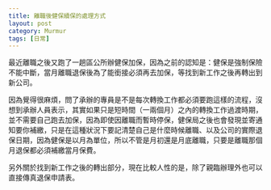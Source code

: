 ```yaml
---
title: 離職後健保續保的處理方式
layout: post
category: Murmur
tags: [日常]
---
```

最近離職之後又跑了一趟區公所辦健保加保，因為之前的認知是：健保是強制保險不能中斷，當月離職退保後為了能銜接必須再去加保，等找到新工作之後再轉出到新公司。

因為覺得很麻煩，問了承辦的專員是不是每次轉換工作都必須要跑這樣的流程，沒想到承辦人員表示，其實如果只是短時間（一兩個月）之內的轉換工作過渡時期，並不需要自己跑去加保，因為即使因離職而暫時停保，健保局之後也會發現並寄通知要你補繳，只是在這種狀況下要記清楚自己是什麼時候離職、以及公司的實際退保日期，因為健保是以月為單位，所以不管是月初還是月底離職，只要是離職那個月退保都必須補繳當月保費。

另外關於找到新工作之後的轉出部分，現在比較人性的是，除了親臨辦理外也可以直接傳真退保申請表。